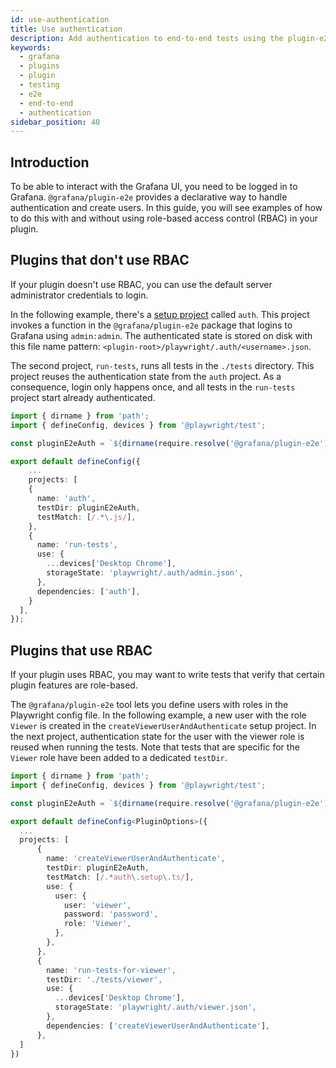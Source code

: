 ```yaml
---
id: use-authentication
title: Use authentication
description: Add authentication to end-to-end tests using the plugin-e2e tool.
keywords:
  - grafana
  - plugins
  - plugin
  - testing
  - e2e
  - end-to-end
  - authentication
sidebar_position: 40
---
```


## Introduction

To be able to interact with the Grafana UI, you need to be logged in to Grafana. `@grafana/plugin-e2e` provides a declarative way to handle authentication and create users. In this guide, you will see examples of how to do this with and without using role-based access control (RBAC) in your plugin.

## Plugins that don't use RBAC

If your plugin doesn't use RBAC, you can use the default server administrator credentials to login.

In the following example, there's a [setup project](https://playwright.dev/docs/test-global-setup-teardown#setup-example) called `auth`. This project invokes a function in the `@grafana/plugin-e2e` package that logins to Grafana using `admin:admin`. The authenticated state is stored on disk with this file name pattern: `<plugin-root>/playwright/.auth/<username>.json`.

The second project, `run-tests`, runs all tests in the `./tests` directory. This project reuses the authentication state from the `auth` project. As a consequence, login only happens once, and all tests in the `run-tests` project start already authenticated.

```ts title="playwright.config.ts"
import { dirname } from 'path';
import { defineConfig, devices } from '@playwright/test';

const pluginE2eAuth = `${dirname(require.resolve('@grafana/plugin-e2e'))}/auth`;

export default defineConfig({
    ...
    projects: [
    {
      name: 'auth',
      testDir: pluginE2eAuth,
      testMatch: [/.*\.js/],
    },
    {
      name: 'run-tests',
      use: {
        ...devices['Desktop Chrome'],
        storageState: 'playwright/.auth/admin.json',
      },
      dependencies: ['auth'],
    }
  ],
});
```

## Plugins that use RBAC

If your plugin uses RBAC, you may want to write tests that verify that certain plugin features are role-based.

The `@grafana/plugin-e2e` tool lets you define users with roles in the Playwright config file. In the following example, a new user with the role `Viewer` is created in the `createViewerUserAndAuthenticate` setup project. In the next project, authentication state for the user with the viewer role is reused when running the tests. Note that tests that are specific for the `Viewer` role have been added to a dedicated `testDir`.

```ts title="playwright.config.ts"
import { dirname } from 'path';
import { defineConfig, devices } from '@playwright/test';

const pluginE2eAuth = `${dirname(require.resolve('@grafana/plugin-e2e'))}/auth`;

export default defineConfig<PluginOptions>({
  ...
  projects: [
      {
        name: 'createViewerUserAndAuthenticate',
        testDir: pluginE2eAuth,
        testMatch: [/.*auth\.setup\.ts/],
        use: {
          user: {
            user: 'viewer',
            password: 'password',
            role: 'Viewer',
          },
        },
      },
      {
        name: 'run-tests-for-viewer',
        testDir: './tests/viewer',
        use: {
          ...devices['Desktop Chrome'],
          storageState: 'playwright/.auth/viewer.json',
        },
        dependencies: ['createViewerUserAndAuthenticate'],
      },
  ]
})
```

